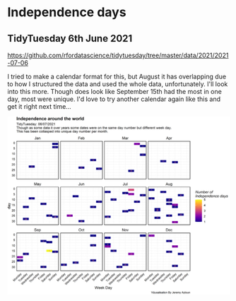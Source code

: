 # Independence days
## TidyTuesday 6th June 2021 
https://github.com/rfordatascience/tidytuesday/tree/master/data/2021/2021-07-06

I tried to make a calendar format for this, but August it has overlapping due to how I structured the data and used the whole data, unfortunately. I'll look into this more. Though does look like  September 15th had the most in one day, most were unique. I'd love to try another calendar again like this and get it right next time...

![](https://github.com/jezzaayt/TidyTuesdays/blob/main/2021/2021-07-06/independence_days.png)
